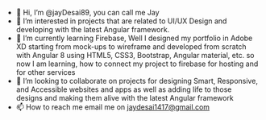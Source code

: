 - 👋 Hi, I’m @jayDesai89, you can call me Jay
- 👀 I’m interested in projects that are related to UI/UX Design and developing with the latest Angular framework.
- 🌱 I’m currently learning Firebase, Well I designed my portfolio in Adobe XD starting from mock-ups to wireframe and developed from scratch with Angular 8 using HTML5, CSS3, Bootstrap, Angular material, etc. so now I am learning, how to connect my project to firebase for hosting and for other services
- 💞️ I’m looking to collaborate on projects for designing Smart, Responsive, and Accessible websites and apps as well as adding life to those designs and making them alive with the latest Angular framework
- 📫 How to reach me email me on jaydesai1417@gmail.com

<!---
jayDesai89/jayDesai89 is a ✨ special ✨ repository because its `README.md` (this file) appears on your GitHub profile.
You can click the Preview link to take a look at your changes.
--->
